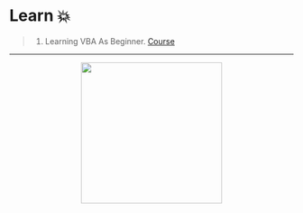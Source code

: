 # Learn 💥

> 1) Learning VBA As Beginner. [Course](https://www.udemy.com/course/vba-for-beginners-in-arabic-2023/)
---

<div align="center">
<!-- Title: -->
  <a href="https://www.udemy.com/course/vba-for-beginners-in-arabic-2023/">
    <img src="https://raw.githubusercontent.com/IbrahimAmin2024/Python/main/Archive/Cources/Udemy_VBA.png" height="250">
  </a>
  </div>
<br><br>
